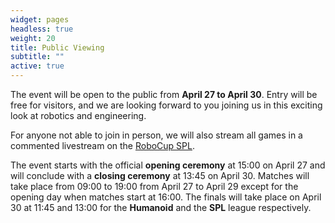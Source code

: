 ```yaml
---
widget: pages
headless: true
weight: 20
title: Public Viewing
subtitle: ""
active: true
---
```


The event will be open to the public from **April 27 to April 30**.
Entry will be free for visitors, and we are looking forward to you joining us in this exciting look at robotics and engineering.

For anyone not able to join in person, we will also stream all games in a commented livestream on the [RoboCup SPL](https://www.youtube.com/@RoboCupSPL).

The event starts with the official **opening ceremony** at 15:00 on April 27 and will conclude with a **closing ceremony** at 13:45 on April 30.
Matches will take place from 09:00 to 19:00 from April 27 to April 29 except for the opening day when matches start at 16:00. The finals will take place on April 30 at 11:45 and 13:00 for the **Humanoid** and the **SPL** league respectively.
